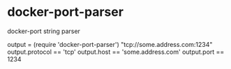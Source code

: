 docker-port-parser
==================

docker-port string parser

  output = (require 'docker-port-parser') "tcp://some.address.com:1234"
  output.protocol == 'tcp'
  output.host == 'some.address.com'
  output.port == 1234

